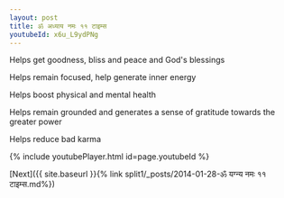 ```yaml
---
layout: post
title: ॐ अध्याय नमः ११ टाइम्स
youtubeId: x6u_L9ydPNg
---
```

 
 
Helps get goodness, bliss and peace and God's blessings
 
Helps remain focused, help generate inner energy 
 
Helps boost physical and mental health 
 
Helps remain grounded and generates a sense of gratitude towards the greater power 
 
Helps reduce bad karma
 
 
 
 


{% include youtubePlayer.html id=page.youtubeId %}
 
[Next]({{ site.baseurl }}{% link  split1/_posts/2014-01-28-ॐ यग्न्य नमः ११ टाइम्स.md%})
 
